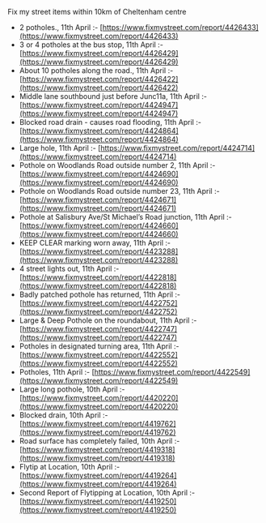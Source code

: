 Fix my street items within 10km of Cheltenham centre

<!-- fix_marker starts -->

- 2 potholes., 11th April :- [https://www.fixmystreet.com/report/4426433](https://www.fixmystreet.com/report/4426433)
- 3 or 4 potholes at the bus stop, 11th April :- [https://www.fixmystreet.com/report/4426429](https://www.fixmystreet.com/report/4426429)
- About 10 potholes along the road., 11th April :- [https://www.fixmystreet.com/report/4426422](https://www.fixmystreet.com/report/4426422)
- Middle lane southbound just before Junc11a, 11th April :- [https://www.fixmystreet.com/report/4424947](https://www.fixmystreet.com/report/4424947)
- Blocked road drain - causes road flooding, 11th April :- [https://www.fixmystreet.com/report/4424864](https://www.fixmystreet.com/report/4424864)
- Large hole, 11th April :- [https://www.fixmystreet.com/report/4424714](https://www.fixmystreet.com/report/4424714)
- Pothole on Woodlands Road outside number 2, 11th April :- [https://www.fixmystreet.com/report/4424690](https://www.fixmystreet.com/report/4424690)
- Pothole on Woodlands Road outside number 23, 11th April :- [https://www.fixmystreet.com/report/4424671](https://www.fixmystreet.com/report/4424671)
- Pothole at Salisbury Ave/St Michael’s Road junction, 11th April :- [https://www.fixmystreet.com/report/4424660](https://www.fixmystreet.com/report/4424660)
- KEEP CLEAR marking worn away, 11th April :- [https://www.fixmystreet.com/report/4423288](https://www.fixmystreet.com/report/4423288)
- 4 street lights out, 11th April :- [https://www.fixmystreet.com/report/4422818](https://www.fixmystreet.com/report/4422818)
- Badly patched pothole has returned, 11th April :- [https://www.fixmystreet.com/report/4422752](https://www.fixmystreet.com/report/4422752)
- Large & Deep Pothole on the roundabout, 11th April :- [https://www.fixmystreet.com/report/4422747](https://www.fixmystreet.com/report/4422747)
- Potholes in designated turning area, 11th April :- [https://www.fixmystreet.com/report/4422552](https://www.fixmystreet.com/report/4422552)
- Potholes, 11th April :- [https://www.fixmystreet.com/report/4422549](https://www.fixmystreet.com/report/4422549)
- Large long pothole, 10th April :- [https://www.fixmystreet.com/report/4420220](https://www.fixmystreet.com/report/4420220)
- Blocked drain, 10th April :- [https://www.fixmystreet.com/report/4419762](https://www.fixmystreet.com/report/4419762)
- Road surface has completely failed, 10th April :- [https://www.fixmystreet.com/report/4419318](https://www.fixmystreet.com/report/4419318)
- Flytip at Location, 10th April :- [https://www.fixmystreet.com/report/4419264](https://www.fixmystreet.com/report/4419264)
- Second Report of Flytipping at Location, 10th April :- [https://www.fixmystreet.com/report/4419250](https://www.fixmystreet.com/report/4419250)

<!-- fix_marker ends -->